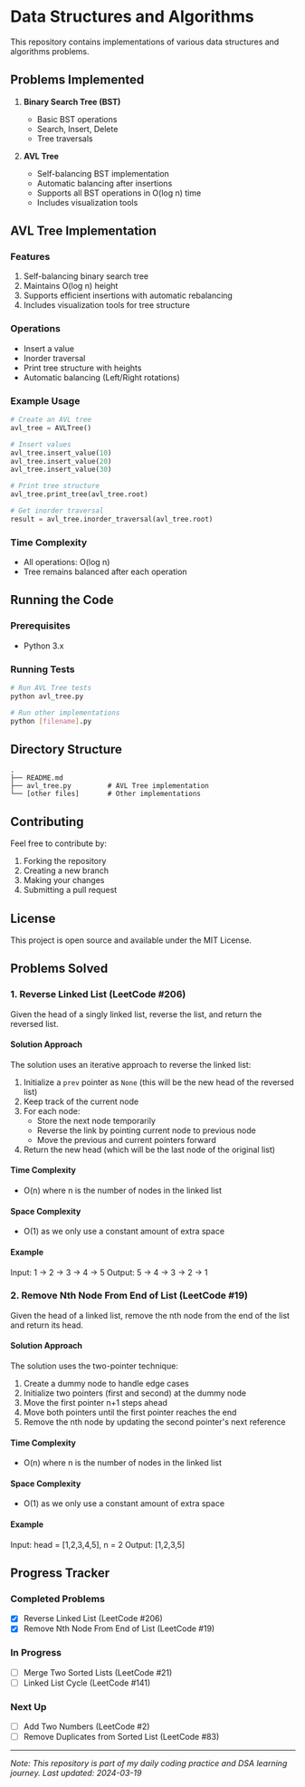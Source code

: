 # Data Structures and Algorithms

This repository contains implementations of various data structures and algorithms problems.

## Problems Implemented

1. **Binary Search Tree (BST)**
   - Basic BST operations
   - Search, Insert, Delete
   - Tree traversals

2. **AVL Tree**
   - Self-balancing BST implementation
   - Automatic balancing after insertions
   - Supports all BST operations in O(log n) time
   - Includes visualization tools

## AVL Tree Implementation

### Features
1. Self-balancing binary search tree
2. Maintains O(log n) height
3. Supports efficient insertions with automatic rebalancing
4. Includes visualization tools for tree structure

### Operations
- Insert a value
- Inorder traversal
- Print tree structure with heights
- Automatic balancing (Left/Right rotations)

### Example Usage
```python
# Create an AVL tree
avl_tree = AVLTree()

# Insert values
avl_tree.insert_value(10)
avl_tree.insert_value(20)
avl_tree.insert_value(30)

# Print tree structure
avl_tree.print_tree(avl_tree.root)

# Get inorder traversal
result = avl_tree.inorder_traversal(avl_tree.root)
```

### Time Complexity
- All operations: O(log n)
- Tree remains balanced after each operation

## Running the Code

### Prerequisites
- Python 3.x

### Running Tests
```bash
# Run AVL Tree tests
python avl_tree.py

# Run other implementations
python [filename].py
```

## Directory Structure
```
.
├── README.md
├── avl_tree.py         # AVL Tree implementation
└── [other files]       # Other implementations
```

## Contributing
Feel free to contribute by:
1. Forking the repository
2. Creating a new branch
3. Making your changes
4. Submitting a pull request

## License
This project is open source and available under the MIT License.

## Problems Solved

### 1. Reverse Linked List (LeetCode #206)
Given the head of a singly linked list, reverse the list, and return the reversed list.

#### Solution Approach
The solution uses an iterative approach to reverse the linked list:
1. Initialize a `prev` pointer as `None` (this will be the new head of the reversed list)
2. Keep track of the current node
3. For each node:
   - Store the next node temporarily
   - Reverse the link by pointing current node to previous node
   - Move the previous and current pointers forward
4. Return the new head (which will be the last node of the original list)

#### Time Complexity
- O(n) where n is the number of nodes in the linked list

#### Space Complexity
- O(1) as we only use a constant amount of extra space

#### Example
Input: 1 -> 2 -> 3 -> 4 -> 5
Output: 5 -> 4 -> 3 -> 2 -> 1

### 2. Remove Nth Node From End of List (LeetCode #19)
Given the head of a linked list, remove the nth node from the end of the list and return its head.

#### Solution Approach
The solution uses the two-pointer technique:
1. Create a dummy node to handle edge cases
2. Initialize two pointers (first and second) at the dummy node
3. Move the first pointer n+1 steps ahead
4. Move both pointers until the first pointer reaches the end
5. Remove the nth node by updating the second pointer's next reference

#### Time Complexity
- O(n) where n is the number of nodes in the linked list

#### Space Complexity
- O(1) as we only use a constant amount of extra space

#### Example
Input: head = [1,2,3,4,5], n = 2
Output: [1,2,3,5]

## Progress Tracker

### Completed Problems
- [x] Reverse Linked List (LeetCode #206)
- [x] Remove Nth Node From End of List (LeetCode #19)

### In Progress
- [ ] Merge Two Sorted Lists (LeetCode #21)
- [ ] Linked List Cycle (LeetCode #141)

### Next Up
- [ ] Add Two Numbers (LeetCode #2)
- [ ] Remove Duplicates from Sorted List (LeetCode #83)

---
*Note: This repository is part of my daily coding practice and DSA learning journey. Last updated: 2024-03-19* 